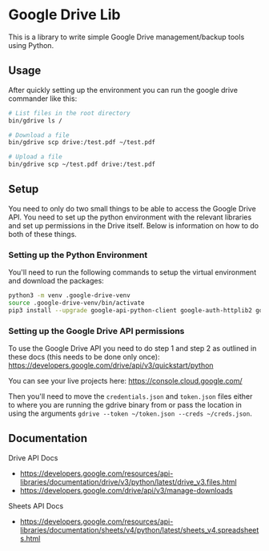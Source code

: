 # Google Drive Lib

This is a library to write simple Google Drive management/backup tools using Python.

## Usage

After quickly setting up the environment you can run the google drive commander like this:

```bash
# List files in the root directory
bin/gdrive ls /

# Download a file
bin/gdrive scp drive:/test.pdf ~/test.pdf

# Upload a file
bin/gdrive scp ~/test.pdf drive:/test.pdf
```

## Setup

You need to only do two small things to be able to access the Google Drive API. You need to set up the python environment with the relevant libraries and set up permissions in the Drive itself. Below is information on how to do both of these things.

### Setting up the Python Environment
You'll need to run the following commands to setup the virtual environment and download the packages:

```bash
python3 -m venv .google-drive-venv
source .google-drive-venv/bin/activate
pip3 install --upgrade google-api-python-client google-auth-httplib2 google-auth-oauthlib oauth2client mypy pylint
```

### Setting up the Google Drive API permissions

To use the Google Drive API you need to do step 1 and step 2 as outlined in these docs (this needs to be done only once): 
https://developers.google.com/drive/api/v3/quickstart/python

You can see your live projects here: https://console.cloud.google.com/

Then you'll need to move the `credentials.json` and `token.json` files either to where you are running the gdrive binary from or pass the location in using the arguments `gdrive --token ~/token.json --creds ~/creds.json`.

## Documentation

Drive API Docs
 - https://developers.google.com/resources/api-libraries/documentation/drive/v3/python/latest/drive_v3.files.html
 - https://developers.google.com/drive/api/v3/manage-downloads

Sheets API Docs
 - https://developers.google.com/resources/api-libraries/documentation/sheets/v4/python/latest/sheets_v4.spreadsheets.html


